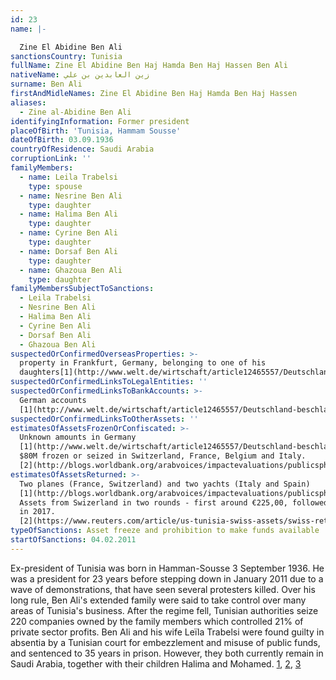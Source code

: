 ```yaml
---
id: 23
name: |-

  Zine El Abidine Ben Ali
sanctionsCountry: Tunisia
fullName: Zine El Abidine Ben Haj Hamda Ben Haj Hassen Ben Ali
nativeName: زين العابدين بن علي‎
surname: Ben Ali
firstAndMidleNames: Zine El Abidine Ben Haj Hamda Ben Haj Hassen
aliases:
  - Zine al-Abidine Ben Ali
identifyingInformation: Former president
placeOfBirth: 'Tunisia, Hammam Sousse'
dateOfBirth: 03.09.1936
countryOfResidence: Saudi Arabia
corruptionLink: ''
familyMembers:
  - name: Leila Trabelsi
    type: spouse
  - name: Nesrine Ben Ali
    type: daughter
  - name: Halima Ben Ali
    type: daughter
  - name: Cyrine Ben Ali
    type: daughter
  - name: Dorsaf Ben Ali
    type: daughter
  - name: Ghazoua Ben Ali
    type: daughter
familyMembersSubjectToSanctions:
  - Leila Trabelsi
  - Nesrine Ben Ali
  - Halima Ben Ali
  - Cyrine Ben Ali
  - Dorsaf Ben Ali
  - Ghazoua Ben Ali
suspectedOrConfirmedOverseasProperties: >-
  property in Frankfurt, Germany, belonging to one of his
  daughters[1](http://www.welt.de/wirtschaft/article12465557/Deutschland-beschlagnahmt-Vermoegen-des-Ben-Ali-Clans.html)
suspectedOrConfirmedLinksToLegalEntities: ''
suspectedOrConfirmedLinksToBankAccounts: >-
  German accounts
  [1](http://www.welt.de/wirtschaft/article12465557/Deutschland-beschlagnahmt-Vermoegen-des-Ben-Ali-Clans.html)
suspectedOrConfirmedLinksToOtherAssets: ''
estimatesOfAssetsFrozenOrConfiscated: >-
  Unknown amounts in Germany
  [1](http://www.welt.de/wirtschaft/article12465557/Deutschland-beschlagnahmt-Vermoegen-des-Ben-Ali-Clans.html),
  $80M frozen or seized in Switzerland, France, Belgium and Italy.
  [2](http://blogs.worldbank.org/arabvoices/impactevaluations/publicsphere/nasikiliza/endpovertyinsouthasia/health/voices/tracking-tunisias-stolen-assets-balance-sheet-three-years)
estimatesOfAssetsReturned: >-
  Two planes (France, Switzerland) and two yachts (Italy and Spain)
  [1](http://blogs.worldbank.org/arabvoices/impactevaluations/publicsphere/nasikiliza/endpovertyinsouthasia/health/voices/tracking-tunisias-stolen-assets-balance-sheet-three-years),
  Assets from Swizerland in two rounds - first around €225,00, followed by €3.5m
  in 2017.
  [2](https://www.reuters.com/article/us-tunisia-swiss-assets/swiss-return-funds-from-ben-ali-relative-to-tunisia-idUSKBN18M1RN)
typeOfSanctions: Asset freeze and prohibition to make funds available
startOfSanctions: 04.02.2011
---
```

Ex-president of Tunisia was born in Hamman-Sousse 3 September 1936. He was a 
president for 23 years before stepping down in January 2011 due to a wave of 
demonstrations, that have seen several protesters killed. Over his long rule, 
Ben Ali's extended family were said to take control over many areas of Tunisia's 
business. After the regime fell, Tunisian authorities seize 220 companies owned 
by the family members which controlled 21% of private sector profits. Ben Ali 
and his wife Leïla Trabelsi were found guilty in absentia by a Tunisian court 
for embezzlement and misuse of public funds, and sentenced to 35 years in 
prison. However, they both currently remain in Saudi Arabia, together with their 
children Halima and Mohamed. 
[1](https://www.bbc.co.uk/news/world-africa-12196679), 
[2](https://www.alaraby.co.uk/english/blog/2017/10/15/ex-tunisian-dictator-ben-ali-makes-public-appearance), 
[3](https://www.aljazeera.com/indepth/features/2014/03/revealing-tunisia-corruption-under-ben-ali-201432785825560542.html) 
